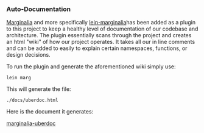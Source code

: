 
### Auto-Documentation
[Marginalia](https://github.com/gdeer81/marginalia) and more specifically [lein-marginalia](https://github.com/gdeer81/lein-marginalia)has been added as a plugin to this project to keep a healthy level of documentation of our codebase and architecture. The plugin essentially scans through the project and creates an html "wiki" of how our project operates. It takes all our in line comments and can be added to easily to explain certain namespaces, functions, or design decisions.

To run the plugin and generate the aforementioned wiki simply use:

```
lein marg
```

This will generate the file:

```
./docs/uberdoc.html
```

Here is the document it generates:

[marginalia-uberdoc](uberdoc.html)